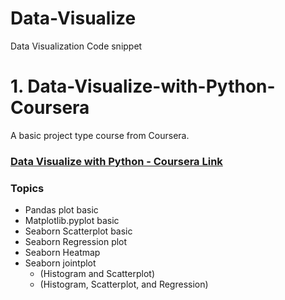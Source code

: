 # Data-Visualize
Data Visualization Code snippet


# 1. Data-Visualize-with-Python-Coursera
A basic project type course from Coursera.

### [Data Visualize with Python - Coursera Link](https://www.coursera.org/projects/data-visualization-with-python)

### Topics

- Pandas plot basic
- Matplotlib.pyplot basic
- Seaborn Scatterplot basic
- Seaborn Regression plot
- Seaborn Heatmap
- Seaborn jointplot
  - (Histogram and Scatterplot)
  - (Histogram, Scatterplot, and Regression)

